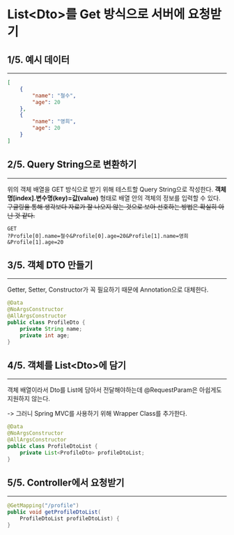 # List\<Dto>를 Get 방식으로 서버에 요청받기

## 1/5. 예시 데이터
---
```json
[
    {
        "name": "철수",
        "age": 20
    },
    {
        "name": "영희",
        "age": 20
    }
]
```

## 2/5. Query String으로 변환하기
---
위의 객체 배열을 GET 방식으로 받기 위해 테스트할 Query String으로 작성한다.
__객체명[index].변수명(key)=값(value)__ 형태로 배열 안의 객체의 정보를 입력할 수 있다. ~~구글링을 통해 생각보다 자료가 잘 나오지 않는 것으로 보아 선호하는 방법은 확실히 아닌 것 같다.~~
```
GET
?Profile[0].name=철수&Profile[0].age=20&Profile[1].name=영희&Profile[1].age=20
```




## 3/5. 객체 DTO 만들기
---
Getter, Setter, Constructor가 꼭 필요하기 때문에 Annotation으로 대체한다.
```java
@Data
@NoArgsConstructor
@AllArgsConstructor
public class ProfileDto {
    private String name;
    private int age;
}
```

## 4/5. 객체를 List\<Dto>에 담기
---
객체 배열이라서 Dto를 List에 담아서 전달해야하는데 @RequestParam은 아쉽게도 지원하지 않는다.

-> 그러니 Spring MVC를 사용하기 위해 Wrapper Class를 추가한다. 

```java
@Data
@NoArgsConstructor
@AllArgsConstructor
public class ProfileDtoList {
    private List<ProfileDto> profileDtoList;
}

```


## 5/5. Controller에서 요청받기
---
```java
@GetMapping("/profile")
public void getProfileDtoList(
    ProfileDtoList profileDtoList) {
}
```